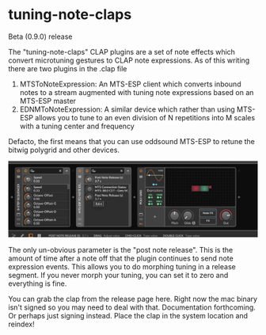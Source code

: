 # tuning-note-claps

Beta (0.9.0) release

The "tuning-note-claps" CLAP plugins are a set of note effects which
convert microtuning gestures to CLAP note expressions. As of this writing
there are two plugins in the .clap file

1. MTSToNoteExpression: An MTS-ESP client which converts inbound notes to
a stream augmented with tuning note expressions based on an MTS-ESP master
2. EDNMToNoteExpression: A similar device which rather than using MTS-ESP allows
you to tune to an even division of N repetitions into M scales with a tuning
center and frequency

Defacto, the first means that you can use oddsound MTS-ESP to retune the 
bitwig polygrid and other devices.

![A Demonstration in Bitwig](doc/Sample.png)

The only un-obvious parameter is the "post note release". This is the amount
of time after a note off that the plugin continues to send note expression
events. This allows you to do morphing tuning in a release segment. If 
you never morph your tuning, you can set it to zero and everything is fine.

You can grab the clap from the release page here. Right now the mac binary
isn't signed so you may need to deal with that. Documentation forthcoming.
Or perhaps just signing instead. Place the clap in the system location and 
reindex!